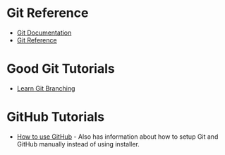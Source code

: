 # Git Reference

* [Git Documentation](http://git-scm.com/documentation)
* [Git Reference](http://gitref.org/)

# Good Git Tutorials&nbsp;

* [Learn Git Branching](http://pcottle.github.io/learnGitBranching/)

# GitHub Tutorials

* [How to use GitHub](http://lifehacker.com/5983680/how-the-heck-do-i-use-github) - Also has information about how to setup Git and GitHub manually instead of using installer.
